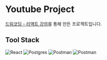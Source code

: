 # Youtube Project

[드림코딩 - 리액트 강의](https://academy.dream-coding.com/courses/react-basic)를 통해 만든 프로젝트입니다.

## Tool Stack

<img alt="React" src="https://img.shields.io/badge/react%20-%2320232a.svg?&style=for-the-badge&logo=react&logoColor=%2361DAFB"/> <img alt="Postgres" src ="https://img.shields.io/badge/postcss-DD3A0A.svg?&style=for-the-badge&logo=postcss&logoColor=white"/> <img alt="Postman" src ="https://img.shields.io/badge/Postman-ff6c37.svg?&style=for-the-badge&logo=postman&logoColor=white"/> <img alt="Postman" src ="https://img.shields.io/badge/Yarn-2c8ebb.svg?&style=for-the-badge&logo=yarn&logoColor=white"/>
